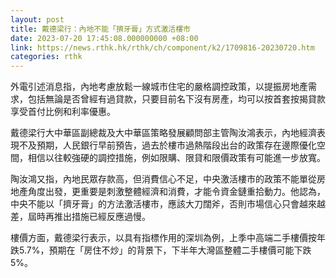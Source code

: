 ```yaml
---
layout: post
title: 戴德梁行：內地不能「擠牙膏」方式激活樓市
date: 2023-07-20 17:45:08.000000000 +08:00
link: https://news.rthk.hk/rthk/ch/component/k2/1709816-20230720.htm
categories: rthk
---
```


外電引述消息指，內地考慮放鬆一線城市住宅的嚴格調控政策，以提振房地產需求，包括無論是否曾經有過貸款，只要目前名下沒有房產，均可以按首套按揭貸款享受首付比例和利率優惠。

戴德梁行大中華區副總裁及大中華區策略發展顧問部主管陶汝鴻表示，內地經濟表現不及預期，人民銀行早前預告，過去於樓市過熱階段出台的政策存在邊際優化空間，相信以往較強硬的調控措施，例如限購、限貸和限價政策有可能進一步放寬。

陶汝鴻又指，內地民眾存款高，但消費信心不足，中央激活樓市的政策不能單從房地產角度出發，更重要是刺激整體經濟和消費，才能令資金鏈重拾動力。他認為，中央不能以「擠牙膏」的方法激活樓市，應該大刀闊斧，否則市場信心只會越來越差，屆時再推出措施已經反應過慢。

樓價方面，戴德梁行表示，以具有指標作用的深圳為例，上季中高端二手樓價按年跌5.7%，預期在「房住不炒」的背景下，下半年大灣區整體二手樓價可能下跌5%。

